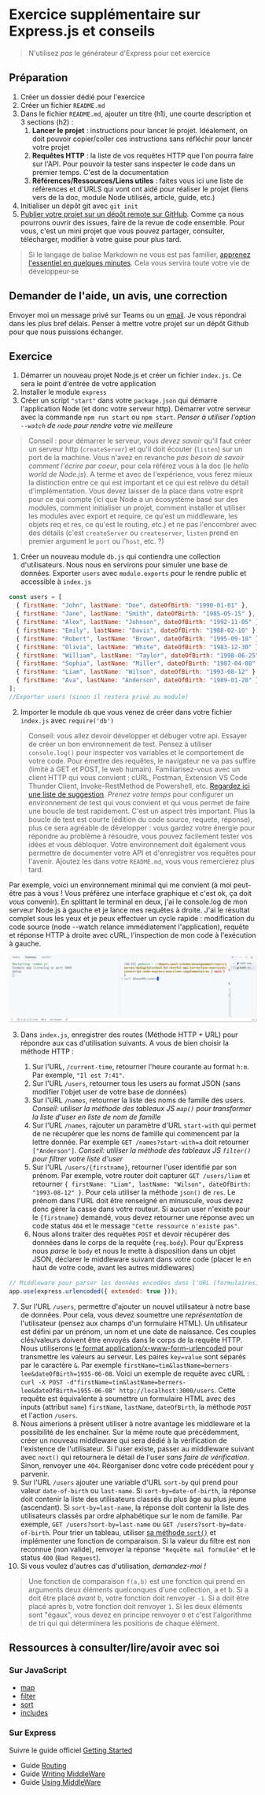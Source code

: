 # Exercice supplémentaire sur Express.js et conseils

> N'utilisez *pas* le générateur d'Express pour cet exercice


## Préparation

1. Créer un dossier dédié pour l'exercice
2. Créer un fichier `README.md`
3. Dans le fichier `README.md`, ajouter un titre (h1), une courte description et 3 sections (h2) :
   1. **Lancer le projet** : instructions pour lancer le projet. Idéalement, on doit pouvoir copier/coller ces instructions sans réfléchir pour lancer votre projet
   2. **Requêtes HTTP** : la liste de vos requêtes HTTP que l'on pourra faire sur l'API. Pour pouvoir la tester sans inspecter le code dans un premier temps. C'est de la documentation
   3. **Références/Ressources/Liens utiles** : faites vous ici une liste de références et d'URLS qui vont ont aidé pour réaliser le projet (liens vers de la doc, module Node utilisés, article, guide, etc.)
4. Initialiser un dépôt git avec `git init`
5. [Publier votre projet sur un dépôt remote sur GitHub](https://docs.github.com/fr/get-started/quickstart/hello-world). Comme ça nous pourrons ouvrir des issues, faire de la revue de code ensemble. Pour vous, c'est un mini projet que vous pouvez partager, consulter, télécharger, modifier à votre guise pour plus tard. 

> Si le langage de balise Markdown ne vous est pas familier, [apprenez l'essentiel en quelques minutes](https://www.markdownguide.org/basic-syntax/). Cela vous servira toute votre vie de développeur·se

## Demander de l'aide, un avis, une correction

Envoyer moi un message privé sur Teams ou un <a href="mailto:paul.schuhmacher.ext@eduservices.org?subject= B3 - Développement API - Exercice supplémentaire Node.js/Express.js">email</a>. Je vous répondrai dans les plus bref délais. Penser à mettre votre projet sur un dépôt Github pour que nous puissions échanger.

## Exercice

1. Démarrer un nouveau projet Node.js et créer un fichier `index.js`. Ce sera le point d'entrée de votre application 
2. Installer le module `express`
3. Créer un script `"start"` dans votre `package.json` qui démarre l'application Node (et donc votre serveur http). Démarrer votre serveur avec la commande `npm run start` ou `npm start`. *Penser à utiliser l'option `--watch` de `node` pour rendre votre vie meilleure*
> Conseil : pour démarrer le serveur, *vous devez savoir* qu'il faut créer un serveur http (`createServer`) et qu'il doit écouter (`listen`) sur un port de la machine. Vous n'avez en revanche *pas besoin de savoir comment l'écrire par coeur*, pour cela référez vous à la doc (le *hello world de Node.js*). A terme et avec de l'expérience, vous ferez mieux la distinction entre ce qui est important et ce qui est relève du détail d'implémentation. Vous devez laisser de la place dans votre esprit pour ce qui compte (ici que Node a un écosystème basé sur des modules, comment initialiser un projet, comment installer et utiliser les modules avec export et require, ce qu'est un middleware, les objets req et res, ce qu'est le routing, etc.) et ne pas l'encombrer avec des détails (c'est `createServer` ou `createserver`, `listen` prend en premier argument le `port` ou l'`host`, etc. ?)


1. Créer un nouveau module `db.js` qui contiendra une collection d'utilisateurs. Nous nous en servirons pour simuler une base de données. Exporter `users` avec `module.exports` pour le rendre public et accessible à `index.js`
~~~js
const users = [
  { firstName: "John", lastName: "Doe", dateOfBirth: "1990-01-01" },
  { firstName: "Jane", lastName: "Smith", dateOfBirth: "1985-05-15" },
  { firstName: "Alex", lastName: "Johnson", dateOfBirth: "1992-11-05" },
  { firstName: "Emily", lastName: "Davis", dateOfBirth: "1988-02-10" },
  { firstName: "Robert", lastName: "Brown", dateOfBirth: "1995-09-18" },
  { firstName: "Olivia", lastName: "White", dateOfBirth: "1983-12-30" },
  { firstName: "William", lastName: "Taylor", dateOfBirth: "1998-06-25" },
  { firstName: "Sophia", lastName: "Miller", dateOfBirth: "1987-04-08" },
  { firstName: "Liam", lastName: "Wilson", dateOfBirth: "1993-08-12" },
  { firstName: "Ava", lastName: "Anderson", dateOfBirth: "1989-01-28" },
];
//Exporter users (sinon il restera privé au module)
~~~
2. Importer le module `db` que vous venez de créer dans votre fichier `index.js` avec `require('db')`

> Conseil: vous allez devoir développer et débuger votre api. Essayer de créer un bon environnement de test. Pensez à utiliser `console.log()` pour inspecter vos variables et le comportement de votre code. Pour émettre des requêtes, le navigateur ne va pas suffire (limité à GET et POST, le web humain). Familiarisez-vous avec un client HTTP qui vous convient : cURL, Postman, Extension VS Code Thunder Client, Invoke-RestMethod de Powershell, etc. [Regardez ici une liste de suggestion](https://github.com/paul-schuhm/web-api#clients-http). *Prenez votre temps* pour configurer un environnement de test qui vous convient et qui vous permet de faire une boucle de test rapidement. C'est un aspect très important. Plus la boucle de test est courte (édition du code source, requete, réponse), plus ce sera agréable de développer : vous gardez votre énergie pour répondre au problème à résoudre, vous pouvez facilement tester vos idées et vous débloquer. Votre environnement doit également vous permettre de documenter votre API et d'enregistrer vos requêtes pour l'avenir. Ajoutez les dans votre `README.md`, vous vous remercierez plus tard.

Par exemple, voici un environnement minimal qui me convient (à moi peut-être pas à vous ! Vous préférez une interface graphique et c'est ok, ça doit *vous* convenir). En splittant le terminal en deux, j'ai le console.log de mon serveur Node.js à gauche et je lance mes requêtes à droite. J'ai le résultat complet sous les yeux et je peux effectuer un cycle rapide : modification du code source (node --watch relance immédiatement l'application), requête et réponse HTTP à droite avec cURL, l'inspection de mon code à l'exécution à gauche.

![](./env.png)

3. Dans `index.js`, enregistrer des routes (Méthode HTTP + URL) pour répondre aux cas d'utilisation suivants. A vous de bien choisir la méthode HTTP :

   1. Sur l'URL, `/current-time`, retourner l'heure courante au format `h:m`. Par exemple, `"Il est 7:41"`. 
   2. Sur l'URL `/users`, retourner tous les users au format JSON (sans modifier l'objet user de votre base de données)
   3. Sur l'URL `/names`, retourner la liste des noms de famille des users. *Conseil: utiliser la méthode des tableaux JS `map()` pour transformer la liste d'user en liste de nom de famille*
   4. Sur l'URL `/names`, rajouter un paramètre d'URL `start-with` qui permet de ne récupérer que les noms de famille qui commencent par la lettre donnée. Par exemple `GET /names?start-with=a` doit retourner `["Anderson"]`. *Conseil: utiliser la méthode des tableaux JS `filter()` pour filtrer votre liste d'user*
   5. Sur l'URL `/users/{firstname}`, retourner l'user identifié par son prénom. Par exemple, votre router doit capturer `GET /users/liam` et retourner `{ firstName: "Liam", lastName: "Wilson", dateOfBirth: "1993-08-12" }`. Pour cela utiliser la méthode `json()` de `res`. Le prénom dans l'URL doit être renseigné en minuscule, vous devez donc gérer la casse dans votre routeur. Si aucun user n'existe pour le `{firstname}` demandé, vous devez retourner une réponse avec un code status `404` et le message `"Cette ressource n'existe pas"`.
   6. Nous allons traiter des requêtes `POST` et devoir récupérer des données dans le corps de la requête (`req.body`). Pour qu'Express nous *parse* le `body` et nous le mette à disposition dans un objet JSON, déclarer le middleware suivant dans votre code (placer le en haut de votre code, avant les autres middlewares)

~~~js
// Middleware pour parser les données encodées dans l'URL (formulaires)
app.use(express.urlencoded({ extended: true }));
~~~

   7. Sur l'URL `/users`, permettre d'ajouter un nouvel utilisateur à notre base de données. Pour cela, vous devez soumettre une *représentation* de l'utilisateur (pensez aux champs d'un formulaire HTML). Un utilisateur est défini par un prénom, un nom et une date de naissance. Ces couples clés/valeurs doivent être envoyés dans le corps de la requête HTTP. Nous utiliserons [le format application/x-www-form-urlencoded](https://developer.mozilla.org/en-US/docs/Web/HTTP/Methods/POST) pour transmettre les valeurs au serveur. Les paires `key=value` sont séparés par le caractère `&`. Par exemple `firstName=tim&lastName=berners-lee&dateOfBirth=1955-06-08`. Voici un exemple de requête avec cURL : `curl -X POST -d"firstName=tim&lastName=berners-lee&dateOfBirth=1955-06-08" http://localhost:3000/users`. Cette requête est équivalente à soumettre un formulaire HTML avec des inputs (attribut `name`) `firstName`, `lastName`, `dateOfBirth`, la méthode `POST` et l'action `/users`.
   8. Nous aimerions à présent utiliser à notre avantage les middleware et la possibilité de les enchaîner. Sur la même route que précédemment, créer un nouveau middleware qui sera dédié à la vérification de l'existence de l'utilisateur. Si l'user existe, passer au middleware suivant avec `next()` qui retournera le détail de l'user *sans faire de vérification*. Sinon, renvoyer une `404`. Réorganiser donc votre code précédent pour y parvenir.
   9. Sur l'URL `/users` ajouter une variable d'URL `sort-by` qui prend pour valeur `date-of-birth` ou `last-name`. Si `sort-by=date-of-birth`, la réponse doit contenir la liste des utilisateurs classés du plus âge au plus jeune (ascendant). Si `sort-by=last-name`, la réponse doit contenir la liste des utilisateurs classés par ordre alphabétique sur le nom de famille. Par exemple, `GET /users?sort-by=last-name` ou `GET /users?sort-by=date-of-birth`. Pour trier un tableau, utiliser [sa méthode `sort()`](https://developer.mozilla.org/fr/docs/Web/JavaScript/Reference/Global_Objects/Array/sort) et implémenter une fonction de comparaison. Si la valeur du filtre est non reconnue (non valide), renvoyer la réponse `"Requête mal formulée"` et le status `400` (`Bad Request`).
   10. Si vous voulez d'autres cas d'utilisation, *demandez-moi !*

> Une fonction de comparaison `f(a,b)` est une fonction qui prend en arguments deux éléments quelconques d'une collection, a et b. Si a doit être placé *avant* b, votre fonction doit renvoyer `-1`. Si a doit être placé après b, votre fonction doit renvoyer `1`. Si les deux éléments sont "égaux", vous devez en principe renvoyer `0` et c'est l'algorithme de tri qui qui déterminera les positions de chaque élément.

## Ressources à consulter/lire/avoir avec soi


### Sur JavaScript

- [map](https://developer.mozilla.org/fr/docs/Web/JavaScript/Reference/Global_Objects/Array/map)
- [filter](https://developer.mozilla.org/fr/docs/Web/JavaScript/Reference/Global_Objects/Array/filter)
- [sort](https://developer.mozilla.org/fr/docs/Web/JavaScript/Reference/Global_Objects/Array/sort)
- [includes](https://developer.mozilla.org/fr/docs/Web/JavaScript/Reference/Global_Objects/Array/includes)

### Sur Express

Suivre le guide officiel [Getting Started](https://expressjs.com/en/starter/installing.html)

- Guide [Routing](https://expressjs.com/en/guide/routing.html)
- Guide [Writing MiddleWare](https://expressjs.com/en/guide/writing-middleware.html)
- Guide [Using MiddleWare](https://expressjs.com/en/guide/using-middleware.html)